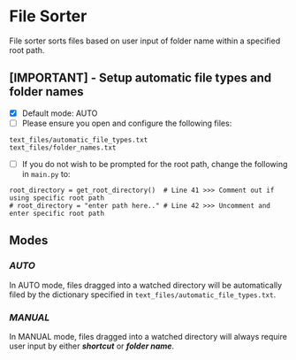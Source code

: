 # File Sorter

File sorter sorts files based on user input of folder name within a specified root path.

## [IMPORTANT] - Setup automatic file types and folder names
- [x] Default mode: AUTO
- [ ] Please ensure you open and configure the following files:
```
text_files/automatic_file_types.txt
text_files/folder_names.txt
```
- [ ] If you do not wish to be prompted for the root path, change the following in `main.py` to:
```
root_directory = get_root_directory()  # Line 41 >>> Comment out if using specific root path
# root_directory = "enter path here.." # Line 42 >>> Uncomment and enter specific root path
```

## Modes
### _AUTO_
In AUTO mode, files dragged into a watched directory will be automatically filed by the dictionary specified in `text_files/automatic_file_types.txt`.

### _MANUAL_
In MANUAL mode, files dragged into a watched directory will always require user input by either **_shortcut_** or **_folder name_**.
